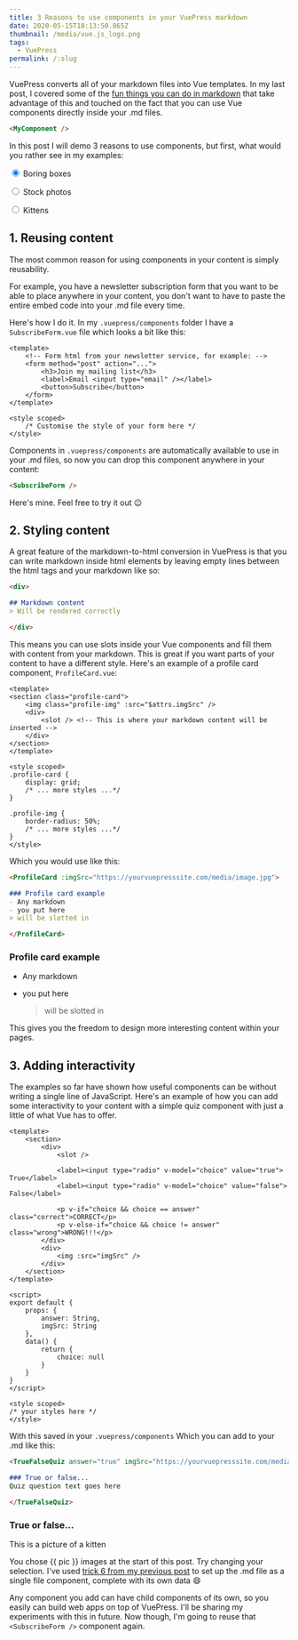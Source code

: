 ```yaml
---
title: 3 Reasons to use components in your VuePress markdown
date: 2020-05-15T18:13:50.865Z
thumbnail: /media/vue.js_logo.png
tags:
  - VuePress
permalink: /:slug
---
```

VuePress converts all of your markdown files into Vue templates. In my last post, I covered some of the [fun things you can do in markdown](https://petedavis.dev/fun-things-you-can-do-in-vuepress-markdown/) that take advantage of this and touched on the fact that you can use Vue components directly inside your .md files. 

```md
<MyComponent />
```

In this post I will demo 3 reasons to use components, but first, what would you rather see in my examples:

<img :src="imgSrc + '130'" style="float:right" />

<label><input type="radio" v-model="pic" value="box" checked /> Boring boxes</label>

<label><input type="radio" v-model="pic" value="stock" /> Stock photos</label>

<label><input type="radio" v-model="pic" value="kitten" /> Kittens</label>

## 1. Reusing content

The most common reason for using components in your content is simply reusability. 

For example, you have a newsletter subscription form that you want to be able to place anywhere in your content, you don't want to have to paste the entire embed code into your .md file every time.

Here's how I do it. In my `.vuepress/components` folder I have a `SubscribeForm.vue` file which looks a bit like this:

```vue
<template>
    <!-- Form html from your newsletter service, for example: -->
    <form method="post" action="...">
        <h3>Join my mailing list</h3>
        <label>Email <input type="email" /></label>
        <button>Subscribe</button>
    </form>
</template>

<style scoped>
    /* Customise the style of your form here */
</style>
```

Components in `.vuepress/components` are automatically available to use in your .md files, so now you can drop this component anywhere in your content:

```md
<SubscribeForm />
```

Here's mine. Feel free to try it out :wink:

<TinyLetter />

## 2. Styling content

A great feature of the markdown-to-html conversion in VuePress is that you can write markdown inside html elements by leaving empty lines between the html tags and your markdown like so:

```md
<div>

## Markdown content
> Will be rendered correctly

</div>
```

This means you can use slots inside your Vue components and fill them with content from your markdown. This is great if you want parts of your content to have a different style. Here's an example of a profile card component, `ProfileCard.vue`:

```vue
<template>
<section class="profile-card">
    <img class="profile-img" :src="$attrs.imgSrc" />
    <div>
        <slot /> <!-- This is where your markdown content will be inserted -->
    </div>
</section>
</template>

<style scoped>
.profile-card {
    display: grid;
    /* ... more styles ...*/
}

.profile-img {
    border-radius: 50%;
    /* ... more styles ...*/
}
</style>
```

Which you would use like this:

```md
<ProfileCard :imgSrc="https://yourvuepresssite.com/media/image.jpg">

### Profile card example
- Any markdown
- you put here
> will be slotted in 

</ProfileCard>
```

<ProfileCard :imgSrc="imgSrc + '500'">

### Profile card example

* Any markdown
* you put here

  > will be slotted in

</ProfileCard>

This gives you the freedom to design more interesting content within your pages.

## 3. Adding interactivity

The examples so far have shown how useful components can be without writing a single line of JavaScript. Here's an example of how you can add some interactivity to your content with a simple quiz component with just a little of what Vue has to offer.

```vue
<template>
    <section>
        <div>
            <slot />

            <label><input type="radio" v-model="choice" value="true"> True</label>
            <label><input type="radio" v-model="choice" value="false"> False</label>

            <p v-if="choice && choice == answer" class="correct">CORRECT</p>
            <p v-else-if="choice && choice != answer" class="wrong">WRONG!!!</p>
        </div>
        <div>
            <img :src="imgSrc" />
        </div>
    </section>
</template>

<script>
export default {
    props: {
        answer: String,
        imgSrc: String
    },
    data() {
        return {
            choice: null
        }
    }
}
</script>

<style scoped>
/* your styles here */
</style>
```

With this saved in your `.vuepress/components`  Which you can add to your .md like this:

```md
<TrueFalseQuiz answer="true" imgSrc="https://yourvuepresssite.com/media/image.jpg">

### True or false...
Quiz question text goes here

</TrueFalseQuiz>
```

<TrueFalseQuiz :imgSrc="imgSrc + '200/400'" :answer="(pic == 'kitten').toString()">

### True or false...

This is a picture of a kitten

</TrueFalseQuiz>

You chose {{ pic }} images at the start of this post. Try changing your selection. I've used [trick 6 from my previous post](https://petedavis.dev/fun-things-you-can-do-in-vuepress-markdown/#_6-get-interactive-with-a-script-tag) to set up the .md file as a single file component, complete with its own data :smile:

Any component you add can have child components of its own, so you easily can build web apps on top of VuePress. I'll be sharing my experiments with this in future. Now though, I'm going to reuse that `<SubscribeForm />` component again.

<TinyLetter />

<script>
module.exports = {
  data() {
    return {
      pic: "box"
    }
  },
  computed: {
    imgSrc() {
      return this.pic === "kitten" ? "http://placekitten.com/"
        : this.pic === "stock" ? "https://picsum.photos/"
        : "https://via.placeholder.com/"
    }
  }
};
</script>